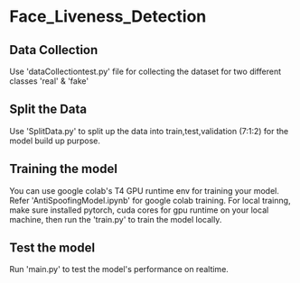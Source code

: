 # Face_Liveness_Detection

## Data Collection
Use 'dataCollectiontest.py' file for collecting the dataset for two different classes 'real' & 'fake'

## Split the Data
Use 'SplitData.py' to split up the data into train,test,validation (7:1:2) for the model build up purpose.

## Training the model
You can use google colab's T4 GPU runtime env for training your model.
Refer 'AntiSpoofingModel.ipynb' for google colab training.
For local trainng, make sure installed pytorch, cuda cores for gpu runtime on your local machine, then run the 'train.py' to train the model locally.

## Test the model

Run 'main.py' to test the model's performance on realtime.
